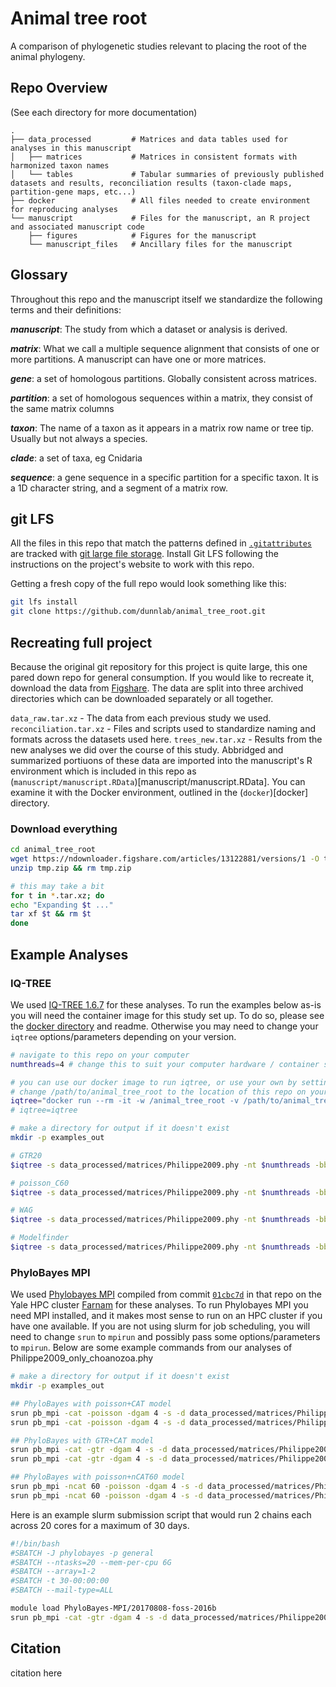 # Animal tree root

A comparison of phylogenetic studies relevant to placing the root of the animal phylogeny.

## Repo Overview

(See each directory for more documentation)

``` text
.
├── data_processed         # Matrices and data tables used for analyses in this manuscript
│   ├── matrices           # Matrices in consistent formats with harmonized taxon names
│   └── tables             # Tabular summaries of previously published datasets and results, reconciliation results (taxon-clade maps, partition-gene maps, etc...)
├── docker                 # All files needed to create environment for reproducing analyses
└── manuscript             # Files for the manuscript, an R project and associated manuscript code
    ├── figures            # Figures for the manuscript
    └── manuscript_files   # Ancillary files for the manuscript
```

## Glossary

Throughout this repo and the manuscript itself we standardize the following terms and their definitions:

**_manuscript_**: The study from which a dataset or analysis is derived.

**_matrix_**: What we call a multiple sequence alignment that consists of one or more partitions. A manuscript can have one or more matrices.

**_gene_**: a set of homologous partitions. Globally consistent across matrices.

**_partition_**: a set of homologous sequences within a matrix, they consist of the same matrix columns

**_taxon_**: The name of a taxon as it appears in a matrix row name or tree tip. Usually but not always a species.

**_clade_**: a set of taxa, eg Cnidaria

**_sequence_**: a gene sequence in a specific partition for a specific taxon. It is a 1D character string, and a segment of a matrix row.

## git LFS

All the files in this repo that match the patterns defined in [`.gitattributes`](.gitattributes) are tracked with [git large file storage](https://git-lfs.github.com/). Install Git LFS following the instructions on the project's website to work with this repo.

Getting a fresh copy of the full repo would look something like this:

``` bash
git lfs install
git clone https://github.com/dunnlab/animal_tree_root.git
```

## Recreating full project

Because the original git repository for this project is quite large, this one pared down repo for general consumption. If you would like to recreate it, download the data from [Figshare](https://doi.org/10.6084/m9.figshare.13122881.v1). The data are split into three archived directories which can be downloaded separately or all together.

`data_raw.tar.xz` - The data from each previous study we used.
`reconciliation.tar.xz` - Files and scripts used to standardize naming and formats across the datasets used here.
`trees_new.tar.xz` - Results from the new analyses we did over the course of this study. Abbridged and summarized portiuons of these data are imported into the manuscript's R environment which is included in this repo as (`manuscript/manuscript.RData`)[manuscript/manuscript.RData]. You can examine it with the Docker environment, outlined in the (`docker`)[docker] directory.

### Download everything

``` bash
cd animal_tree_root
wget https://ndownloader.figshare.com/articles/13122881/versions/1 -O tmp.zip
unzip tmp.zip && rm tmp.zip

# this may take a bit
for t in *.tar.xz; do
echo "Expanding $t ..."
tar xf $t && rm $t
done
```

## Example Analyses

### IQ-TREE

We used [IQ-TREE 1.6.7](https://github.com/Cibiv/IQ-TREE/releases/tag/v1.6.7) for these analyses. To run the examples below as-is you will need the container image for this study set up. To do so, please see the [docker directory](docker/) and readme. Otherwise you may need to change your `iqtree` options/parameters depending on your version.

``` bash
# navigate to this repo on your computer
numthreads=4 # change this to suit your computer hardware / container settings

# you can use our docker image to run iqtree, or use your own by setting the variable iqtree=iqtree
# change /path/to/animal_tree_root to the location of this repo on your computer
iqtree="docker run --rm -it -w /animal_tree_root -v /path/to/animal_tree_root:/animal_tree_root animal_tree_root iqtree"
# iqtree=iqtree

# make a directory for output if it doesn't exist
mkdir -p examples_out

# GTR20
$iqtree -s data_processed/matrices/Philippe2009.phy -nt $numthreads -bb 1000 -m GTR20+F+G -pre examples_out/Philippe2009.GTR20 -wbt

# poisson_C60
$iqtree -s data_processed/matrices/Philippe2009.phy -nt $numthreads -bb 1000 -m Poisson+C60+F+G -pre examples_out/Philippe2009.poisson_C60 -wbt

# WAG
$iqtree -s data_processed/matrices/Philippe2009.phy -nt $numthreads -bb 1000 -m WAG+F+G -pre examples_out/Philippe2009.WAG -wbt

# Modelfinder
$iqtree -s data_processed/matrices/Philippe2009.phy -nt $numthreads -bb 1000 -mset LG,GTR20,WAG,Poisson -madd Poisson+C10+F+G,Poisson+C20+F+G,Poisson+C30+F+G,Poisson+C40+F+G,Poisson+C50+F+G,Poisson+C60+F+G,WAG+C10+F+G,WAG+C20+F+G,WAG+C30+F+G,WAG+C40+F+G,WAG+C50+F+G,WAG+C60+F+G,LG+C10+F+G,LG+C20+F+G,LG+C30+F+G,LG+C40+F+G,LG+C50+F+G,LG+C60+F+G -pre exampples_out/Philippe2009.model_test -wbt
```

### PhyloBayes MPI

We used [Phylobayes MPI](https://github.com/bayesiancook/pbmpi) compiled from commit [`01cbc7d`](https://github.com/bayesiancook/pbmpi/tree/01cbc7d9d9f192eb7be0e1dc7614169d444faa3d) in that repo on the Yale HPC cluster [Farnam](https://docs.ycrc.yale.edu/clusters-at-yale/clusters/farnam/) for these analyses. To run Phylobayes MPI you need MPI installed, and it makes most sense to run on an HPC cluster if you have one available. If you are not using slurm for job scheduling, you will need to change `srun` to `mpirun` and possibly pass some options/parameters to `mpirun`. Below are some example commands from our analyses of Philippe2009_only_choanozoa.phy

``` bash
# make a directory for output if it doesn't exist
mkdir -p examples_out

## PhyloBayes with poisson+CAT model
srun pb_mpi -cat -poisson -dgam 4 -s -d data_processed/matrices/Philippe2009_only_choanozoa.phy examples_out/Philippe2009_only_choanozoa.phy_Poisson_CAT_Chain_1
srun pb_mpi -cat -poisson -dgam 4 -s -d data_processed/matrices/Philippe2009_only_choanozoa.phy examples_out/Philippe2009_only_choanozoa.phy_Poisson_CAT_Chain_2

## PhyloBayes with GTR+CAT model
srun pb_mpi -cat -gtr -dgam 4 -s -d data_processed/matrices/Philippe2009_only_choanozoa.phy examples_out/Philippe2009_only_choanozoa.phy_GTR_CAT_Chain_1
srun pb_mpi -cat -gtr -dgam 4 -s -d data_processed/matrices/Philippe2009_only_choanozoa.phy examples_out/Philippe2009_only_choanozoa.phy_GTR_CAT_Chain_2

## PhyloBayes with poisson+nCAT60 model
srun pb_mpi -ncat 60 -poisson -dgam 4 -s -d data_processed/matrices/Philippe2009_only_choanozoa.phy examples_out/Philippe2009_only_choanozoa.phy_Poisson_CAT60_Chain_1
srun pb_mpi -ncat 60 -poisson -dgam 4 -s -d data_processed/matrices/Philippe2009_only_choanozoa.phy examples_out/Philippe2009_only_choanozoa.phy_Poisson_CAT60_Chain_2
```

Here is an example slurm submission script that would run 2 chains each across 20 cores for a maximum of 30 days.

``` bash
#!/bin/bash
#SBATCH -J phylobayes -p general
#SBATCH --ntasks=20 --mem-per-cpu 6G
#SBATCH --array=1-2
#SBATCH -t 30-00:00:00
#SBATCH --mail-type=ALL

module load PhyloBayes-MPI/20170808-foss-2016b
srun pb_mpi -cat -gtr -dgam 4 -s -d data_processed/matrices/Philippe2009_only_choanozoa.phy examples_out/Philippe2009_only_choanozoa.phy_GTR_CAT_Chain_${SLURM_ARRAY_TASK_ID}
```

## Citation

citation here
